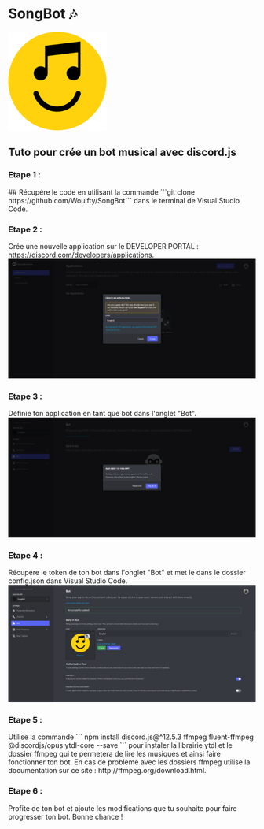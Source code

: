 <h1>SongBot 🎶</h1>

<img style="height:200px; with:200px;" src="IMG/songbot.png">

<h2>Tuto pour crée un bot musical avec discord.js</h2>

<h3>Etape 1 :</h3>
## Récupére le code en utilisant la commande ```git clone https://github.com/Woulfty/SongBot``` dans le terminal de Visual Studio Code.

<h3>Etape 2 :</h3>
Crée une nouvelle application sur le DEVELOPER PORTAL : https://discord.com/developers/applications.

<img src="IMG/etape1.png">


<h3>Etape 3 :</h3>
Définie ton application en tant que bot dans l'onglet "Bot".

<img src="IMG/etape2.png">


<h3>Etape 4 :</h3>
Récupére le token de ton bot dans l'onglet "Bot" et met le dans le dossier config.json dans Visual Studio Code.

<img src="IMG/etape3.png">


<h3>Etape 5 :</h3>
Utilise la commande ``` npm install discord.js@^12.5.3 ffmpeg fluent-ffmpeg @discordjs/opus ytdl-core --save ``` pour instaler la librairie ytdl et le dossier ffmpeg qui te permetera de lire les musiques et ainsi faire fonctionner ton bot.
En cas de problème avec les dossiers ffmpeg utilise la documentation sur ce site : http://ffmpeg.org/download.html.

<h3>Etape 6 : </h3>
Profite de ton bot et ajoute les modifications que tu souhaite pour faire progresser ton bot. Bonne chance !
